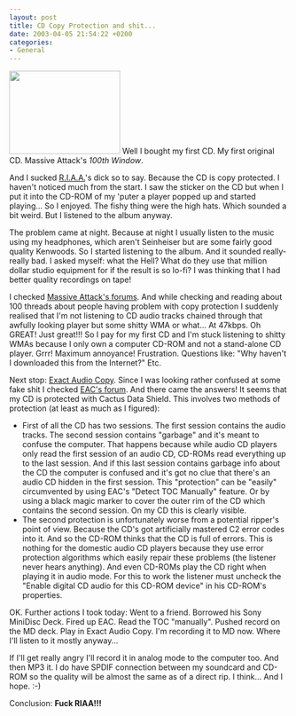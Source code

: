```yaml
---
layout: post
title: CD Copy Protection and shit...
date: 2003-04-05 21:54:22 +0200
categories:
- General
---
```

<a href="https://content.rusiczki.net/blogpics/minidisc-big.html" onclick="window.open('https://content.rusiczki.net/blogpics/minidisc-big.html','popup','width=640,height=480,scrollbars=no,resizable=no,toolbar=no,directories=no,location=no,menubar=no,status=no,left=0,top=0'); return false"><img src="https://content.rusiczki.net/blogpics/minidisc-big-thumb.jpg" width="200" height="150" border="0" class="postimage" /></a> Well I bought my first CD. My first original CD. Massive Attack's <i>100th Window</i>.

And I sucked <a href="http://www.riaa.org" title="Those motherfuckers!">R.I.A.A.</a>'s dick so to say. Because the CD is copy protected. I haven't noticed much from the start. I saw the sticker on the CD but when I put it into the CD-ROM of my 'puter a player popped up and started playing... So I enjoyed. The fishy thing were the high hats. Which sounded a bit weird. But I listened to the album anyway.

The problem came at night. Because at night I usually listen to the music using my headphones, which aren't Seinheiser but are some fairly good quality Kenwoods. So I started listening to the album. And it sounded really-really bad. I asked myself: what the Hell? What do they use that million dollar studio equipment for if the result is so lo-fi? I was thinking that I had better quality recordings on tape!

I checked <a href="http://forums.massiveattack.co.uk">Massive Attack's forums</a>. And while checking and reading about 100 threads about people having problem with copy protection I suddenly realised that I'm not listening to CD audio tracks chained through that awfully looking player but some shitty WMA or what... At 47kbps. Oh GREAT! Just great!!! So I pay for my first CD and I'm stuck listening to shitty WMAs because I only own a computer CD-ROM and not a stand-alone CD player. Grrr! Maximum annoyance! Frustration. Questions like: "Why haven't I downloaded this from the Internet?" Etc.

Next stop: <a href="http://www.exactaudiocopy.de" title="The B.E.S.T. CD ripper program!">Exact Audio Copy</a>. Since I was looking rather confused at some fake shit I checked <a href="http://www.digital-inn.de/forumdisplay.php?forumid=14">EAC's forum</a>. And there came the answers! It seems that my CD is protected with Cactus Data Shield. This involves two methods of protection (at least as much as I figured):

<ul>
<li>First of all the CD has two sessions. The first session contains the audio tracks. The second session contains "garbage" and it's meant to confuse the computer. That happens because while audio CD players only read the first session of an audio CD, CD-ROMs read everything up to the last session. And if this last session contains garbage info about the CD the computer is confused and it's got no clue that there's an audio CD hidden in the first session. This "protection" can be "easily" circumvented by using EAC's "Detect TOC Manually" feature. Or by using a black magic marker to cover the outer rim of the CD which contains the second session. On my CD this is clearly visible.</li>
<li>The second protection is unfortunately worse from a potential ripper's point of view. Because the CD's got artificially mastered C2 error codes into it. And so the CD-ROM thinks that the CD is full of errors. This is nothing for the domestic audio CD players because they use error protection algorithms which easily repair these problems (the listener never hears anything). And even CD-ROMs play the CD right when playing it in audio mode. For this to work the listener must uncheck the "Enable digital CD audio for this CD-ROM device" in his CD-ROM's properties.</li>
</ul>
OK. Further actions I took today: Went to a friend. Borrowed his Sony MiniDisc Deck. Fired up EAC. Read the TOC "manually". Pushed record on the MD deck. Play in Exact Audio Copy. I'm recording it to MD now. Where I'll listen to it mostly anyway...

If I'll get really angry I'll record it in analog mode to the computer too. And then MP3 it. I do have SPDIF connection between my soundcard and CD-ROM so the quality will be almost the same as of a direct rip. I think... And I hope. :-)

Conclusion: <b>Fuck RIAA!!!</b>
